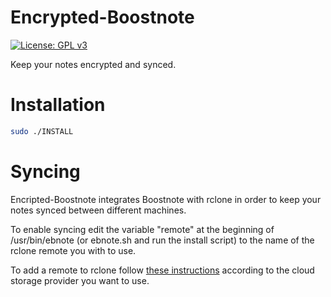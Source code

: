 # Encrypted-Boostnote 
[![License: GPL v3](https://img.shields.io/badge/License-GPL%20v3-blue.svg)](https://github.com/Haptein/Encrypted-Boostnote/blob/master/LICENSE)

Keep your notes encrypted and synced.

# Installation
```bash
sudo ./INSTALL
```

# Syncing
Encripted-Boostnote integrates Boostnote with rclone in order to keep your notes synced between different machines.

To enable syncing edit the variable "remote" at the beginning of /usr/bin/ebnote (or ebnote.sh and run the install script) to the name of the rclone remote you with to use.

To add a remote to rclone follow [these instructions](https://rclone.org/docs/#configure) according to the cloud storage provider you want to use.